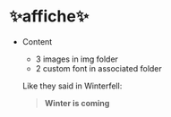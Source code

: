 
# :sparkles:affiche:sparkles:
* Content
  * 3 images in img folder
  * 2 custom font in associated folder
  
  
  Like they said in Winterfell:
  >  **Winter is coming**
  
